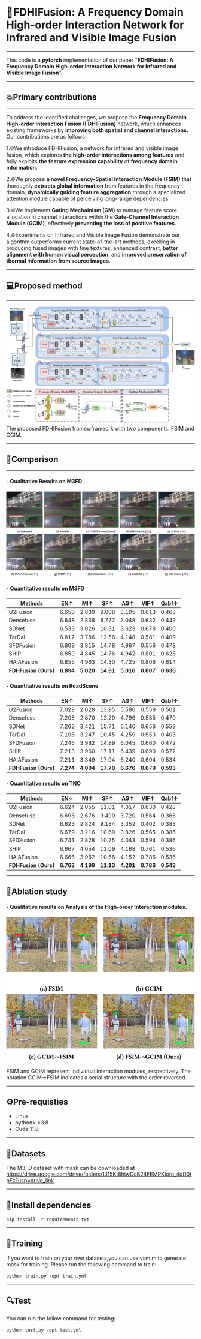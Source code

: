 # :dizzy:FDHIFusion: A Frequency Domain High-order Interaction Network for Infrared and Visible Image Fusion

***

This code is a **pytorch** implementation of our paper "**FDHIFusion: A Frequency Domain High-order Interaction Network for Infrared and Visible Image Fusion**".

***

## :boom:Primary contributions

***


To address the identified challenges, we propose the **Frequency Domain High-order Interaction Fusion (FDHIFusion)** network, which enhances existing frameworks by **improving both spatial and channel interactions.** Our contributions are as follows: 



1.:globe_with_meridians:We introduce FDHIFusion, a network for infrared and visible image fusion, which explores **the high-order interactions among features** and fully exploits **the feature expression capability** of **frequency domain information**.

2.:globe_with_meridians:We propose **a novel Frequency-Spatial Interaction Module (FSIM)** that thoroughly **extracts global information** from features in the frequency domain, **dynamically guiding feature aggregation** through a specialized attention module capable of perceiving long-range dependencies.

3.:globe_with_meridians:We implement **Gating Mechainism (GM)** to manage feature score allocation in channel interactions within the **Gate-Channel Interaction Module (GCIM)**, effectively **preventing the loss of positive features**.

4.:globe_with_meridians:Experiments on Infrared and Visible Image Fusion demonstrate our algorithm outperforms current state-of-the-art methods, excelling in producing fused images with fine textures, enhanced contrast, **better alignment with human visual perception**, and **improved preservation of thermal information from source images**.

***

## :computer:Proposed method
***
![framework](images\framework.png)
The proposed FDHIFusion framewframeork with two components: FSIM and GCIM.
***
## :triangular_flag_on_post:Comparison
***
#### - Qualitative Results on M3FD

![qualitative](images\Qualitative.png)

#### - Quantitative results on M3FD

| Methods      | EN↑  | MI↑  | SF↑  | AG↑  | VIF↑ | Qabf↑ |
|--------------|------|------|------|------|------|-------|
| U2Fusion  | 6.653 | 2.839 | 9.008 | 3.105 | 0.613 | 0.468 |
| Densefuse | 6.648 | 2.838 | 8.777 | 3.048 | 0.632 | 0.449 |
| SDNet     | 6.533 | 3.026 | 10.31 | 3.623 | 0.678 | 0.406 |
| TarDal    | 6.817 | 3.786 | 12.56 | 4.148 | 0.581 | 0.409 |
| SFDFusion | 6.809 | 3.815 | 14.78 | 4.967 | 0.556 | 0.478 |
| SHIP      | 6.859 | 4.845 | 14.76 | 4.942 | 0.801 | 0.628 |
| HAIAFusion | 6.855 | 4.963 | 14.30 | 4.725 | 0.806 | 0.614 |
| **FDHFusion (Ours)** | **6.894** | **5.020** | **14.91** | **5.016** | **0.807** | **0.636** |

#### - Quantitative results on RoadScene

| Methods      | EN↑   | MI↑   | SF↑   | AG↑   | VIF↑  | Qabf↑ |
|--------------|-------|-------|-------|-------|-------|-------|
| U2Fusion     | 7.029 | 2.628 | 13.95 | 5.586 | 0.559 | 0.501 |
| Densefuse    | 7.208 | 2.870 | 12.29 | 4.796 | 0.585 | 0.470 |
| SDNet        | 7.262 | 3.421 | 15.71 | 6.140 | 0.656 | 0.559 |
| TarDal       | 7.196 | 3.247 | 10.45 | 4.259 | 0.553 | 0.403 |
| SFDFusion    | 7.246 | 3.982 | 14.89 | 6.045 | 0.660 | 0.472 |
| SHIP         | 7.213 | 3.960 | 17.11 | 6.439 | 0.690 | 0.572 |
| HAIAFusion   | 7.211 | 3.349 | 17.04 | 6.240 | 0.604 | 0.534 |
| **FDHFusion (Ours)** | **7.274** | **4.004** | **17.70** | **6.676** | **0.679** | **0.593** |

#### - Quantitative results on TNO

| Methods      | EN↓   | MI↑   | SF↑   | AG↑   | VIF↑  | Qabf↑ |
|--------------|-------|-------|-------|-------|-------|-------|
| U2Fusion     | 6.624 | 2.055 | 11.01 | 4.017 | 0.630 | 0.428 |
| Densefuse    | 6.696 | 2.676 | 9.490 | 3.720 | 0.564 | 0.366 |
| SDNet        | 6.623 | 2.824 | 9.184 | 3.352 | 0.402 | 0.383 |
| TarDal       | 6.679 | 3.216 | 10.69 | 3.826 | 0.565 | 0.386 |
| SFDFusion    | 6.741 | 2.828 | 10.75 | 4.043 | 0.594 | 0.386 |
| SHIP         | 6.667 | 4.054 | 11.09 | 4.168 | 0.761 | 0.536 |
| HAIAFusion   | 6.666 | 3.952 | 10.66 | 4.152 | 0.786 | 0.536 |
| **FDHFusion (Ours)** | **6.763** | **4.199** | **11.13** | **4.201** | **0.786** | **0.543** |
***
## :book:Ablation study

#### - Qualitative results on Analysis of the High-order Interaction modules.

![Qualitative_Ablation](images\Qualitative_Ablation.png)

FSIM and GCIM represent individual interaction modules, respectively. The notation GCIM->FSIM indicates a serial structure with the order reversed.
***
## :gear:Pre-requisties

<ul>
<li> Linux
<li> python> =3.8
<li> Cuda 11.8
</ul>

***
## :open_file_folder:Datasets

The M3FD dataset with mask can be downloaded at https://drive.google.com/drive/folders/1J15Kt8hiwDoB24FEMPKiofn_4dD0tpFz?usp=drive_link.

***
## 🫳Install dependencies

    pip install -r requirements.txt

***
## 🐎Training

if you want to train on your own datasets,you can use vsm.m to generate mask for training. Please run the following command to train:

    python train.py -opt train.yml

***
## 🔍Test

You can run the follow command for testing:

    python test.py -opt test.yml






